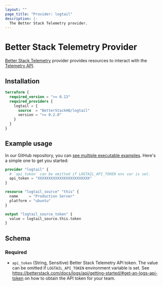 ```yaml
---
layout: ""
page_title: "Provider: logtail"
description: |-
  The Better Stack Telemetry provider.
---
```


# Better Stack Telemetry Provider

[Better Stack Telemetry](https://logs.betterstack.com) provider provides resources to interact with the [Telemetry API](https://betterstack.com/docs/logs/api/getting-started/).

## Installation

```terraform
terraform {
  required_version = ">= 0.13"
  required_providers {
    logtail = {
      source  = "BetterStackHQ/logtail"
      version = ">= 0.2.0"
    }
  }
}
```

## Example usage

In our GitHub repository, you can [see multiple executable examples](https://github.com/BetterStackHQ/terraform-provider-logtail/tree/master/examples).
Here's a simple one to get you started:

```terraform
provider "logtail" {
  # `api_token` can be omitted if LOGTAIL_API_TOKEN env var is set.
  api_token = "XXXXXXXXXXXXXXXXXXXXXXXX"
}

resource "logtail_source" "this" {
  name     = "Production Server"
  platform = "ubuntu"
}

output "logtail_source_token" {
  value = logtail_source.this.token
}
```

<!-- schema generated by tfplugindocs -->
## Schema

### Required

- `api_token` (String, Sensitive) Better Stack Telemetry API token. The value can be omitted if `LOGTAIL_API_TOKEN` environment variable is set. See https://betterstack.com/docs/logs/api/getting-started/#get-an-logs-api-token on how to obtain the API token for your team.
